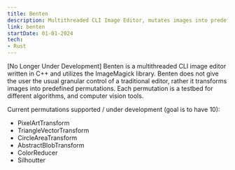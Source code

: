 ```yaml
---
title: Benten
description: Multithreaded CLI Image Editor, mutates images into predefined variations
link: benten
startDate: 01-01-2024
tech: 
- Rust
---
```

\[No Longer Under Development\] Benten is a multithreaded CLI image editor written in C++ and utilizes the ImageMagick library. Benten does not give the user the usual granular control of a traditional editor, rather it transforms images into predefined permutations. Each permutation is a testbed for different algorithms, and computer vision tools.

Current permutations supported / under development (goal is to have 10):

- PixelArtTransform
- TriangleVectorTransform
- CircleAreaTransform
- AbstractBlobTransform
- ColorReducer
- Silhoutter

